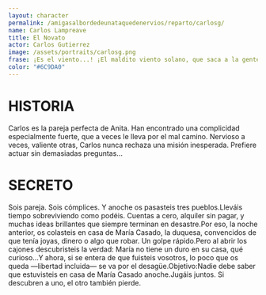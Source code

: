 ```yaml
---
layout: character
permalink: /amigasalbordedeunataquedenervios/reparto/carlosg/
name: Carlos Lampreave
title: El Novato
actor: Carlos Gutierrez 
image: /assets/portraits/carlosg.png
frase: ¡Es el viento...! ¡El maldito viento solano, que saca a la gente de quicio!
color: "#6C9DA0"
---
```


# HISTORIA

Carlos es la pareja perfecta de Anita. Han encontrado una complicidad especialmente fuerte, que a veces le lleva por el mal camino. Nervioso a veces, valiente otras, Carlos nunca rechaza una misión inesperada. Prefiere actuar sin demasiadas preguntas...

# SECRETO

Sois pareja. Sois cómplices. Y anoche os pasasteis tres pueblos.Lleváis tiempo sobreviviendo como podéis. Cuentas a cero, alquiler sin pagar, y muchas ideas brillantes que siempre terminan en desastre.Por eso, la noche anterior, os colasteis en casa de María Casado, la duquesa, convencidos de que tenía joyas, dinero o algo que robar. Un golpe rápido.Pero al abrir los cajones descubristeis la verdad: María no tiene un duro en su casa, qué curioso…Y ahora, si se entera de que fuisteis vosotros, lo poco que os queda —libertad incluida— se va por el desagüe.Objetivo:Nadie debe saber que estuvisteis en casa de María Casado anoche.Jugáis juntos. Si descubren a uno, el otro también pierde.
